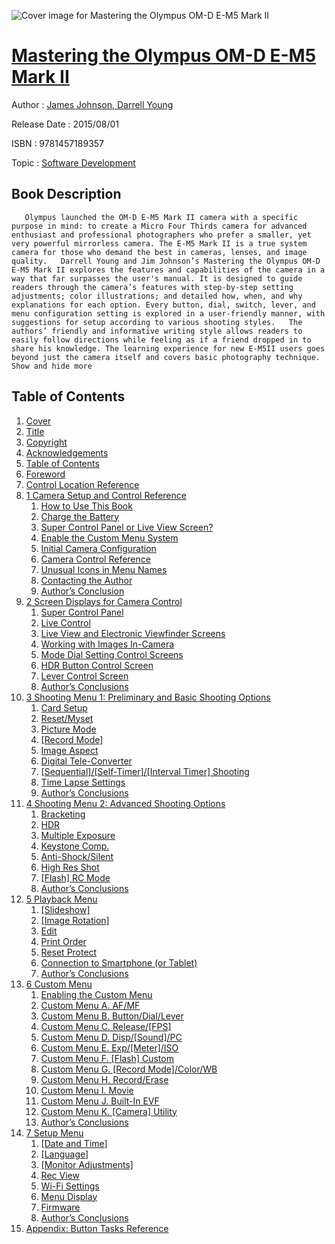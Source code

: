 ![Cover image for Mastering the Olympus OM-D E-M5 Mark II](https://imgdetail.ebookreading.net/cover/cover/software_development/EB9781457189357.jpg)

[Mastering the Olympus OM-D E-M5 Mark II](https://ebookreading.net/view/book/Mastering+the+Olympus+OM-D+E-M5+Mark+II-EB9781457189357_1.html "Mastering the Olympus OM-D E-M5 Mark II")
====================================================================================================================

Author : [James Johnson](https://ebookreading.net/search/author/James+Johnson),[ Darrell Young](https://ebookreading.net/search/author/+Darrell+Young)

Release Date : 2015/08/01

ISBN : 9781457189357

Topic : [Software Development](https://ebookreading.net/search/category/software-development)

Book Description
-----------------

       Olympus launched the OM-D E-M5 Mark II camera with a specific purpose in mind: to create a Micro Four Thirds camera for advanced enthusiast and professional photographers who prefer a smaller, yet very powerful mirrorless camera. The E-M5 Mark II is a true system camera for those who demand the best in cameras, lenses, and image quality.   Darrell Young and Jim Johnson’s Mastering the Olympus OM-D E-M5 Mark II explores the features and capabilities of the camera in a way that far surpasses the user's manual. It is designed to guide readers through the camera’s features with step-by-step setting adjustments; color illustrations; and detailed how, when, and why explanations for each option. Every button, dial, switch, lever, and menu configuration setting is explored in a user-friendly manner, with suggestions for setup according to various shooting styles.   The authors’ friendly and informative writing style allows readers to easily follow directions while feeling as if a friend dropped in to share his knowledge. The learning experience for new E-M5II users goes beyond just the camera itself and covers basic photography technique.            Show and hide more                
Table of Contents
-----------------

1. [Cover](https://ebookreading.net/view/book/Mastering+the+Olympus+OM-D+E-M5+Mark+II-EB9781457189357_1.html)
1. [Title](https://ebookreading.net/view/book/Mastering+the+Olympus+OM-D+E-M5+Mark+II-EB9781457189357_3.html)
1. [Copyright](https://ebookreading.net/view/book/Mastering+the+Olympus+OM-D+E-M5+Mark+II-EB9781457189357_4.html)
1. [Acknowledgements](https://ebookreading.net/view/book/Mastering+the+Olympus+OM-D+E-M5+Mark+II-EB9781457189357_5.html)
1. [Table of Contents](https://ebookreading.net/view/book/Mastering+the+Olympus+OM-D+E-M5+Mark+II-EB9781457189357_6.html)
1. [Foreword](https://ebookreading.net/view/book/Mastering+the+Olympus+OM-D+E-M5+Mark+II-EB9781457189357_7.html)
1. [Control Location Reference](https://ebookreading.net/view/book/Mastering+the+Olympus+OM-D+E-M5+Mark+II-EB9781457189357_8.html#cont)
1. [1 Camera Setup and Control Reference](https://ebookreading.net/view/book/Mastering+the+Olympus+OM-D+E-M5+Mark+II-EB9781457189357_9.html#ch1)
    1. [How to Use This Book](https://ebookreading.net/view/book/Mastering+the+Olympus+OM-D+E-M5+Mark+II-EB9781457189357_9.html#ch1lev1)
    1. [Charge the Battery](https://ebookreading.net/view/book/Mastering+the+Olympus+OM-D+E-M5+Mark+II-EB9781457189357_9.html#ch1lev2)
    1. [Super Control Panel or Live View Screen?](https://ebookreading.net/view/book/Mastering+the+Olympus+OM-D+E-M5+Mark+II-EB9781457189357_9.html#ch1lev3)
    1. [Enable the Custom Menu System](https://ebookreading.net/view/book/Mastering+the+Olympus+OM-D+E-M5+Mark+II-EB9781457189357_9.html#ch1lev4)
    1. [Initial Camera Configuration](https://ebookreading.net/view/book/Mastering+the+Olympus+OM-D+E-M5+Mark+II-EB9781457189357_9.html#ch1lev5)
    1. [Camera Control Reference](https://ebookreading.net/view/book/Mastering+the+Olympus+OM-D+E-M5+Mark+II-EB9781457189357_9.html#ch1lev6)
    1. [Unusual Icons in Menu Names](https://ebookreading.net/view/book/Mastering+the+Olympus+OM-D+E-M5+Mark+II-EB9781457189357_9.html#ch1lev7)
    1. [Contacting the Author](https://ebookreading.net/view/book/Mastering+the+Olympus+OM-D+E-M5+Mark+II-EB9781457189357_9.html#ch1lev8)
    1. [Author’s Conclusion](https://ebookreading.net/view/book/Mastering+the+Olympus+OM-D+E-M5+Mark+II-EB9781457189357_9.html#ch1lev9)
1. [2 Screen Displays for Camera Control](https://ebookreading.net/view/book/Mastering+the+Olympus+OM-D+E-M5+Mark+II-EB9781457189357_10.html#ch2)
    1. [Super Control Panel](https://ebookreading.net/view/book/Mastering+the+Olympus+OM-D+E-M5+Mark+II-EB9781457189357_10.html#ch2lev1)
    1. [Live Control](https://ebookreading.net/view/book/Mastering+the+Olympus+OM-D+E-M5+Mark+II-EB9781457189357_10.html#ch2lev2)
    1. [Live View and Electronic Viewfinder Screens](https://ebookreading.net/view/book/Mastering+the+Olympus+OM-D+E-M5+Mark+II-EB9781457189357_10.html#ch2lev3)
    1. [Working with Images In-Camera](https://ebookreading.net/view/book/Mastering+the+Olympus+OM-D+E-M5+Mark+II-EB9781457189357_10.html#ch2lev4)
    1. [Mode Dial Setting Control Screens](https://ebookreading.net/view/book/Mastering+the+Olympus+OM-D+E-M5+Mark+II-EB9781457189357_11.html#ch2lev5)
    1. [HDR Button Control Screen](https://ebookreading.net/view/book/Mastering+the+Olympus+OM-D+E-M5+Mark+II-EB9781457189357_11.html#ch2lev6)
    1. [Lever Control Screen](https://ebookreading.net/view/book/Mastering+the+Olympus+OM-D+E-M5+Mark+II-EB9781457189357_11.html#ch2lev7)
    1. [Author’s Conclusions](https://ebookreading.net/view/book/Mastering+the+Olympus+OM-D+E-M5+Mark+II-EB9781457189357_11.html#ch2lev8)
1. [3 Shooting Menu 1: Preliminary and Basic Shooting Options](https://ebookreading.net/view/book/Mastering+the+Olympus+OM-D+E-M5+Mark+II-EB9781457189357_12.html#ch3)
    1. [Card Setup](https://ebookreading.net/view/book/Mastering+the+Olympus+OM-D+E-M5+Mark+II-EB9781457189357_12.html#ch3lev1)
    1. [Reset/Myset](https://ebookreading.net/view/book/Mastering+the+Olympus+OM-D+E-M5+Mark+II-EB9781457189357_12.html#ch3lev2)
    1. [Picture Mode](https://ebookreading.net/view/book/Mastering+the+Olympus+OM-D+E-M5+Mark+II-EB9781457189357_12.html#ch3lev3)
    1. [[Record Mode]](https://ebookreading.net/view/book/Mastering+the+Olympus+OM-D+E-M5+Mark+II-EB9781457189357_12.html#ch3lev4)
    1. [Image Aspect](https://ebookreading.net/view/book/Mastering+the+Olympus+OM-D+E-M5+Mark+II-EB9781457189357_12.html#ch3lev5)
    1. [Digital Tele-Converter](https://ebookreading.net/view/book/Mastering+the+Olympus+OM-D+E-M5+Mark+II-EB9781457189357_12.html#ch3lev6)
    1. [[Sequential]/[Self-Timer]/[Interval Timer] Shooting](https://ebookreading.net/view/book/Mastering+the+Olympus+OM-D+E-M5+Mark+II-EB9781457189357_12.html#ch3lev7)
    1. [Time Lapse Settings](https://ebookreading.net/view/book/Mastering+the+Olympus+OM-D+E-M5+Mark+II-EB9781457189357_12.html#ch3lev8)
    1. [Author’s Conclusions](https://ebookreading.net/view/book/Mastering+the+Olympus+OM-D+E-M5+Mark+II-EB9781457189357_12.html#ch3lev9)
1. [4 Shooting Menu 2: Advanced Shooting Options](https://ebookreading.net/view/book/Mastering+the+Olympus+OM-D+E-M5+Mark+II-EB9781457189357_13.html#ch4)
    1. [Bracketing](https://ebookreading.net/view/book/Mastering+the+Olympus+OM-D+E-M5+Mark+II-EB9781457189357_13.html#ch4lev1)
    1. [HDR](https://ebookreading.net/view/book/Mastering+the+Olympus+OM-D+E-M5+Mark+II-EB9781457189357_13.html#ch4lev2)
    1. [Multiple Exposure](https://ebookreading.net/view/book/Mastering+the+Olympus+OM-D+E-M5+Mark+II-EB9781457189357_13.html#ch4lev3)
    1. [Keystone Comp.](https://ebookreading.net/view/book/Mastering+the+Olympus+OM-D+E-M5+Mark+II-EB9781457189357_13.html#ch4lev4)
    1. [Anti-Shock/Silent](https://ebookreading.net/view/book/Mastering+the+Olympus+OM-D+E-M5+Mark+II-EB9781457189357_13.html#ch4lev5)
    1. [High Res Shot](https://ebookreading.net/view/book/Mastering+the+Olympus+OM-D+E-M5+Mark+II-EB9781457189357_13.html#ch4lev6)
    1. [[Flash] RC Mode](https://ebookreading.net/view/book/Mastering+the+Olympus+OM-D+E-M5+Mark+II-EB9781457189357_13.html#ch4lev7)
    1. [Author’s Conclusions](https://ebookreading.net/view/book/Mastering+the+Olympus+OM-D+E-M5+Mark+II-EB9781457189357_13.html#ch4lev8)
1. [5 Playback Menu](https://ebookreading.net/view/book/Mastering+the+Olympus+OM-D+E-M5+Mark+II-EB9781457189357_14.html#ch5)
    1. [[Slideshow]](https://ebookreading.net/view/book/Mastering+the+Olympus+OM-D+E-M5+Mark+II-EB9781457189357_14.html#ch5lev1)
    1. [[Image Rotation]](https://ebookreading.net/view/book/Mastering+the+Olympus+OM-D+E-M5+Mark+II-EB9781457189357_14.html#ch5lev2)
    1. [Edit](https://ebookreading.net/view/book/Mastering+the+Olympus+OM-D+E-M5+Mark+II-EB9781457189357_14.html#ch5lev3)
    1. [Print Order](https://ebookreading.net/view/book/Mastering+the+Olympus+OM-D+E-M5+Mark+II-EB9781457189357_14.html#ch5lev4)
    1. [Reset Protect](https://ebookreading.net/view/book/Mastering+the+Olympus+OM-D+E-M5+Mark+II-EB9781457189357_14.html#ch5lev5)
    1. [Connection to Smartphone (or Tablet)](https://ebookreading.net/view/book/Mastering+the+Olympus+OM-D+E-M5+Mark+II-EB9781457189357_14.html#ch5lev6)
    1. [Author’s Conclusions](https://ebookreading.net/view/book/Mastering+the+Olympus+OM-D+E-M5+Mark+II-EB9781457189357_14.html#ch5lev7)
1. [6 Custom Menu](https://ebookreading.net/view/book/Mastering+the+Olympus+OM-D+E-M5+Mark+II-EB9781457189357_15.html#ch6)
    1. [Enabling the Custom Menu](https://ebookreading.net/view/book/Mastering+the+Olympus+OM-D+E-M5+Mark+II-EB9781457189357_15.html#ch6lev1)
    1. [Custom Menu A. AF/MF](https://ebookreading.net/view/book/Mastering+the+Olympus+OM-D+E-M5+Mark+II-EB9781457189357_15.html#ch6lev2)
    1. [Custom Menu B. Button/Dial/Lever](https://ebookreading.net/view/book/Mastering+the+Olympus+OM-D+E-M5+Mark+II-EB9781457189357_15.html#ch6lev3)
    1. [Custom Menu C. Release/[FPS]](https://ebookreading.net/view/book/Mastering+the+Olympus+OM-D+E-M5+Mark+II-EB9781457189357_15.html#ch6lev4)
    1. [Custom Menu D. Disp/[Sound]/PC](https://ebookreading.net/view/book/Mastering+the+Olympus+OM-D+E-M5+Mark+II-EB9781457189357_15.html#ch6lev5)
    1. [Custom Menu E. Exp/[Meter]/ISO](https://ebookreading.net/view/book/Mastering+the+Olympus+OM-D+E-M5+Mark+II-EB9781457189357_16.html#ch6lev6)
    1. [Custom Menu F. [Flash] Custom](https://ebookreading.net/view/book/Mastering+the+Olympus+OM-D+E-M5+Mark+II-EB9781457189357_16.html#ch6lev7)
    1. [Custom Menu G. [Record Mode]/Color/WB](https://ebookreading.net/view/book/Mastering+the+Olympus+OM-D+E-M5+Mark+II-EB9781457189357_16.html#ch6lev8)
    1. [Custom Menu H. Record/Erase](https://ebookreading.net/view/book/Mastering+the+Olympus+OM-D+E-M5+Mark+II-EB9781457189357_16.html#ch6lev9)
    1. [Custom Menu I. Movie](https://ebookreading.net/view/book/Mastering+the+Olympus+OM-D+E-M5+Mark+II-EB9781457189357_16.html#ch6lev10)
    1. [Custom Menu J. Built-In EVF](https://ebookreading.net/view/book/Mastering+the+Olympus+OM-D+E-M5+Mark+II-EB9781457189357_16.html#ch6lev11)
    1. [Custom Menu K. [Camera] Utility](https://ebookreading.net/view/book/Mastering+the+Olympus+OM-D+E-M5+Mark+II-EB9781457189357_16.html#ch6lev12)
    1. [Author’s Conclusions](https://ebookreading.net/view/book/Mastering+the+Olympus+OM-D+E-M5+Mark+II-EB9781457189357_16.html#ch6lev13)
1. [7 Setup Menu](https://ebookreading.net/view/book/Mastering+the+Olympus+OM-D+E-M5+Mark+II-EB9781457189357_17.html#ch7)
    1. [[Date and Time]](https://ebookreading.net/view/book/Mastering+the+Olympus+OM-D+E-M5+Mark+II-EB9781457189357_17.html#ch7lev1)
    1. [[Language]](https://ebookreading.net/view/book/Mastering+the+Olympus+OM-D+E-M5+Mark+II-EB9781457189357_17.html#ch7lev2)
    1. [[Monitor Adjustments]](https://ebookreading.net/view/book/Mastering+the+Olympus+OM-D+E-M5+Mark+II-EB9781457189357_17.html#ch7lev3)
    1. [Rec View](https://ebookreading.net/view/book/Mastering+the+Olympus+OM-D+E-M5+Mark+II-EB9781457189357_17.html#ch7lev4)
    1. [Wi-Fi Settings](https://ebookreading.net/view/book/Mastering+the+Olympus+OM-D+E-M5+Mark+II-EB9781457189357_17.html#ch7lev5)
    1. [Menu Display](https://ebookreading.net/view/book/Mastering+the+Olympus+OM-D+E-M5+Mark+II-EB9781457189357_17.html#ch7lev6)
    1. [Firmware](https://ebookreading.net/view/book/Mastering+the+Olympus+OM-D+E-M5+Mark+II-EB9781457189357_17.html#ch7lev7)
    1. [Author’s Conclusions](https://ebookreading.net/view/book/Mastering+the+Olympus+OM-D+E-M5+Mark+II-EB9781457189357_17.html#ch7lev8)
1. [Appendix: Button Tasks Reference](https://ebookreading.net/view/book/Mastering+the+Olympus+OM-D+E-M5+Mark+II-EB9781457189357_18.html#app)
